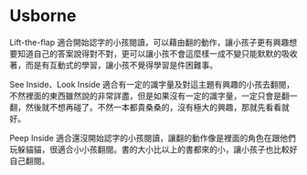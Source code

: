 # Usborne

Lift-the-flap 適合開始認字的小孩閱讀，可以藉由翻的動作，讓小孩子更有興趣想要知道自己的答案說得對不對，更可以讓小孩不會這麼樣一成不變只能默默的吸收著，而是有互動式的學習，讓小孩不覺得學習是件困難事。

See Inside、Look Inside 適合有一定的識字量及對這主題有興趣的小孩去翻閱，不然裡面的東西雖然說的非常詳盡，但是如果沒有一定的識字量，一定只會是翻一翻，然後就不想再碰了。不然一本都貴桑桑的，沒有極大的興趣，那就先看看就好。

Peep Inside 適合還沒開始認字的小孩閱讀，讓翻的動作像是裡面的角色在跟他們玩躲貓貓，很適合小小孩翻閱。書的大小比以上的書都來的小，讓小孩子也比較好自己翻閱。
